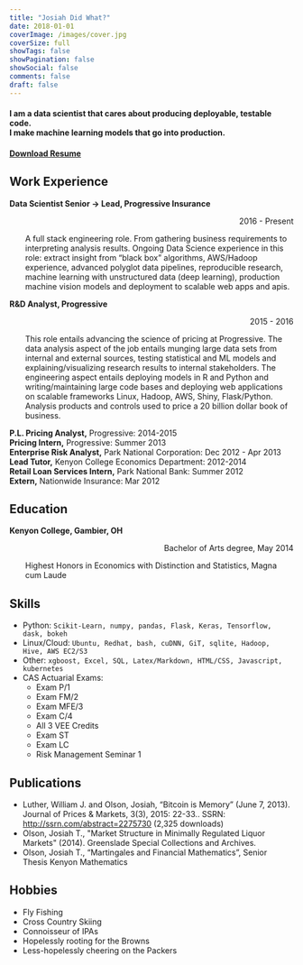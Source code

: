 ```yaml
---
title: "Josiah Did What?"
date: 2018-01-01
coverImage: /images/cover.jpg
coverSize: full
showTags: false
showPagination: false
showSocial: false
comments: false
draft: false
---
```

<h4 class='text-center'>
    I am a data scientist that cares about producing deployable, testable code.
    <br/>
    I make machine learning models that go into production.
</h4>

<h4 class='text-right'>
    <a href='https://drive.google.com/file/d/0B4zWAR820nJNQjJubFUwUk5zQnc/view?usp=sharing'>Download Resume</a>
</h4>

## Work Experience
**Data Scientist Senior -> Lead, Progressive Insurance**
<p align="right">2016 - Present</p>
<p style="margin-left:2em">A full stack engineering role. From gathering business requirements to interpreting analysis results. Ongoing Data Science experience in this role: extract insight from “black box” algorithms, AWS/Hadoop experience, advanced polyglot data pipelines, reproducible research, machine learning with unstructured data (deep learning), production machine vision models and deployment to scalable web apps and apis.</p>

**R&D Analyst, Progressive**
<p align="right">2015 - 2016</p>
<p style="margin-left:2em">This role entails advancing the science of pricing at Progressive. The data analysis aspect of the job entails munging large data sets from internal and external sources, testing statistical and ML models and explaining/visualizing research results to internal stakeholders. The engineering aspect entails deploying models in R and Python and writing/maintaining large code bases and deploying web applications on scalable frameworks Linux, Hadoop, AWS, Shiny, Flask/Python. Analysis products and controls used to price a 20 billion dollar book of business.</p>

**P.L. Pricing Analyst,** Progressive: 2014-2015
<br>
**Pricing Intern,** Progressive: Summer 2013
<br>
**Enterprise Risk Analyst,** Park National Corporation: Dec 2012 - Apr 2013
<br>
**Lead Tutor,** Kenyon College Economics Department: 2012-2014
<br>
**Retail Loan Services Intern,** Park National Bank: Summer 2012
<br>
**Extern,** Nationwide Insurance: Mar 2012

## Education

**Kenyon College, Gambier, OH**
<p align="right">Bachelor of Arts degree, May 2014</p>
<p style="margin-left:2em">Highest Honors in Economics with Distinction and Statistics, Magna cum Laude</p>

## Skills
    
- Python: `Scikit-Learn, numpy, pandas, Flask, Keras, Tensorflow, dask, bokeh`
- Linux/Cloud: `Ubuntu, Redhat, bash, cuDNN, GiT, sqlite, Hadoop, Hive, AWS EC2/S3`
- Other: `xgboost, Excel, SQL, Latex/Markdown, HTML/CSS, Javascript, kubernetes`
- CAS Actuarial Exams:
  - Exam P/1
  - Exam FM/2
  - Exam MFE/3
  - Exam C/4
  - All 3 VEE Credits
  - Exam ST
  - Exam LC
  - Risk Management Seminar 1
  
## Publications

- Luther, William J. and Olson, Josiah, “Bitcoin is Memory” (June 7, 2013). Journal of Prices & Markets, 3(3), 2015: 22-33.. SSRN: http://ssrn.com/abstract=2275730 (2,325 downloads)
- Olson, Josiah T., "Market Structure in Minimally Regulated Liquor Markets" (2014). Greenslade Special Collections and Archives.
- Olson, Josiah T., “Martingales and Financial Mathematics”, Senior Thesis Kenyon Mathematics

## Hobbies
- Fly Fishing
- Cross Country Skiing
- Connoisseur of IPAs
- Hopelessly rooting for the Browns
- Less-hopelessly cheering on the Packers
